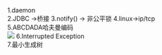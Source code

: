 1.daemon  
2.JDBC ->桥接
3.notify()  -> 非公平锁
4.linux->ip/tcp  
5.ABCDADA哈夫曼编码  
![](https://uploadfiles.nowcoder.com/images/20180407/2564970_1523083549850_D599B457EFC64D7667029E83AB847F9D)
6.Interrupted Exception  
7.最小生成树  